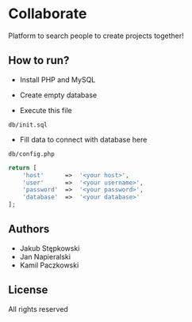 # Collaborate
Platform to search people to create projects together!

## How to run?
- Install PHP and MySQL
- Create empty database

- Execute this file
```
db/init.sql
```

- Fill data to connect with database here
```
db/config.php
```

```php
return [
    'host'      =>  '<your host>',
    'user'      =>  '<your username>',
    'password'  =>  '<your password>',
    'database'  =>  '<your database>'
];
```

## Authors
- Jakub Stępkowski
- Jan Napieralski
- Kamil Paczkowski


## License
All rights reserved
